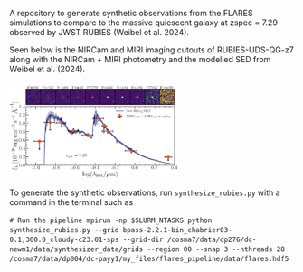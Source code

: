 A repository to generate synthetic observations from the FLARES simulations to compare to the massive quiescent galaxy at zspec = 7.29 observed by JWST RUBIES (Weibel et al. 2024).

Seen below is the NIRCam and MIRI imaging cutouts of RUBIES-UDS-QG-z7 along with the NIRCam + MIRI photometry and the modelled SED from Weibel et al. (2024).

<img src="rubies.png" alt="Plot from Weibel et al. (2024)" width="300">

To generate the synthetic observations, run `synthesize_rubies.py` with a command in the terminal such as 

`# Run the pipeline
mpirun -np $SLURM_NTASKS python synthesize_rubies.py --grid bpass-2.2.1-bin_chabrier03-0.1,300.0_cloudy-c23.01-sps --grid-dir /cosma7/data/dp276/dc-newm1/data/synthesizer_data/grids --region 00 --snap 3 --nthreads 28 /cosma7/data/dp004/dc-payy1/my_files/flares_pipeline/data/flares.hdf5`
